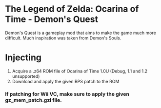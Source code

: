 # The Legend of Zelda: Ocarina of Time - Demon's Quest
Demon's Quest is a gameplay mod that aims to make the game much more difficult. Much inspiration was taken from Demon's Souls.

# Injecting

1. Acquire a .z64 ROM file of Ocarina of Time 1.0U (Debug, 1.1 and 1.2 unsupported)
2. Download and apply the given BPS patch to the ROM
### If patching for Wii VC, make sure to apply the given gz_mem_patch.gzi file.
